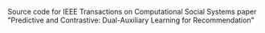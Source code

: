 Source code for IEEE Transactions on Computational Social Systems paper "Predictive and Contrastive: Dual-Auxiliary Learning for Recommendation"
